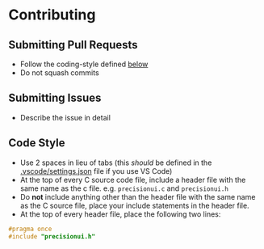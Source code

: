 # Contributing
## Submitting Pull Requests
* Follow the coding-style defined [below](#code-style)
* Do not squash commits

## Submitting Issues
* Describe the issue in detail

## Code Style
* Use 2 spaces in lieu of tabs (this *should* be defined in the [.vscode/settings.json](/.vscode/settings.json) file if you use VS Code)
* At the top of every C source code file, include a header file with the same name as the c file. e.g. `precisionui.c` and `precisionui.h`
* Do **not** include anything other than the header file with the same name as the C source file, place your include statements in the header file.
* At the top of every header file, place the following two lines:

```c
#pragma once
#include "precisionui.h"
```
